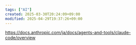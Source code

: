 ```yaml
---
tags: ["AI"]
created: 2025-03-30T20:24:09+09:00
modified: 2025-04-29T19:37:26+09:00
---
```


https://docs.anthropic.com/ja/docs/agents-and-tools/claude-code/overview
